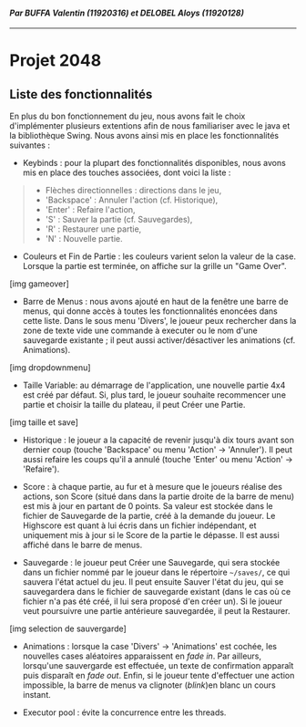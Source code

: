 #### *Par BUFFA Valentin (11920316) et DELOBEL Aloys (11920128)*
----
# Projet 2048

## Liste des fonctionnalités

En plus du bon fonctionnement du jeu, nous avons fait le choix d'implémenter plusieurs extentions afin de nous familiariser avec le java et la bibliothèque Swing. Nous avons ainsi mis en place les fonctionnalités suivantes :

- Keybinds : pour la plupart des fonctionnalités disponibles, nous avons mis en place des touches associées, dont voici la liste :

> - Flèches directionnelles : directions dans le jeu,
> - 'Backspace' : Annuler l'action (cf. Historique),
> - 'Enter' : Refaire l'action,
> - 'S' : Sauver la partie (cf. Sauvegardes),
> - 'R' : Restaurer une partie,
> - 'N' : Nouvelle partie.

- Couleurs et Fin de Partie : les couleurs varient selon la valeur de la case. Lorsque la partie est terminée, on affiche sur la grille un "Game Over".

[img gameover]

- Barre de Menus : nous avons ajouté en haut de la fenêtre une barre de menus, qui donne accès à toutes les fonctionnalités enoncées dans cette liste. Dans le sous menu 'Divers', le joueur peux rechercher dans la zone de texte vide une commande à executer ou le nom d'une sauvegarde existante ; il peut aussi activer/désactiver les animations (cf. Animations).

[img dropdownmenu]

- Taille Variable: au démarrage de l'application, une nouvelle partie 4x4 est créé par défaut. Si, plus tard, le joueur souhaite recommencer une partie et choisir la taille du plateau, il peut Créer une Partie.

[img taille et save]

- Historique : le joueur a la capacité de revenir jusqu'à dix tours avant son dernier coup (touche 'Backspace' ou menu 'Action' -> 'Annuler'). Il peut aussi refaire les coups qu'il a annulé (touche 'Enter' ou menu 'Action' -> 'Refaire').

- Score : à chaque partie, au fur et à mesure que le joueurs réalise des actions, son Score (situé dans dans la partie droite de la barre de menu) est mis à jour en partant de 0 points. Sa valeur est stockée dans le fichier de Sauvegarde de la partie, créé à la demande du joueur. Le Highscore est quant à lui écris dans un fichier indépendant, et uniquement mis à jour si le Score de la partie le dépasse. Il est aussi affiché dans le barre de menus.

- Sauvegarde : le joueur peut Créer une Sauvegarde, qui sera stockée dans un fichier nommé par le joueur dans le répertoire ``` ~/saves/ ```, ce qui sauvera l'état actuel du jeu. Il peut ensuite Sauver l'état du jeu, qui se sauvegardera dans le fichier de sauvegarde existant (dans le cas où ce fichier n'a pas été créé, il lui sera proposé d'en créer un). Si le joueur veut poursuivre une partie antérieure sauvegardée, il peut la Restaurer.

[img selection de sauvergarde]

- Animations : lorsque la case 'Divers' -> 'Animations' est cochée, les nouvelles cases aléatoires apparaissent en *fade in*. Par ailleurs, lorsqu'une sauvergarde est effectuée, un texte de confirmation apparaît puis disparaît en *fade out*. Enfin, si le joueur tente d'effectuer une action impossible, la barre de menus va clignoter (*blink*)en blanc un cours instant.

- Executor pool : évite la concurrence entre les threads.

